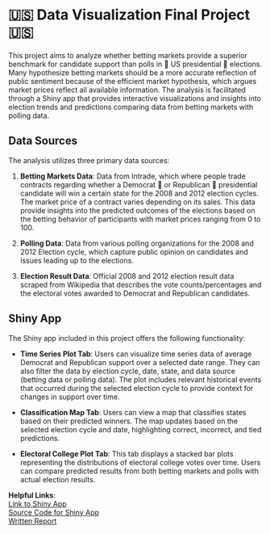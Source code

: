# 🇺🇸 Data Visualization Final Project 🇺🇸

This project aims to analyze whether betting markets provide a superior benchmark for candidate support than polls in 🦅 US presidential 🦅 elections. Many hypothesize betting markets should be a more accurate reflection of public sentiment because of the efficient market hypothesis, which argues market prices reflect all available information. The analysis is facilitated through a Shiny app that provides interactive visualizations and insights into election trends and predictions comparing data from betting markets with polling data.

## Data Sources

The analysis utilizes three primary data sources:

1. **Betting Markets Data**: Data from Intrade, which where people trade contracts regarding whether a Democrat 🫏 or Republican 🐘 presidential candidate will win a certain state for the 2008 and 2012 election cycles. The market price of a contract varies depending on its sales. This data provide insights into the predicted outcomes of the elections based on the betting behavior of participants with market prices ranging from 0 to 100.

2. **Polling Data**: Data from various polling organizations for the 2008 and 2012 Election cycle, which capture public opinion on candidates and issues leading up to the elections.

4. **Election Result Data**: Official 2008 and 2012 election result data scraped from Wikipedia that describes the vote counts/percentages and the electoral votes awarded to Democrat and Republican candidates. 

## Shiny App

The Shiny app included in this project offers the following functionality:

- **Time Series Plot Tab**: Users can visualize time series data of average Democrat and Republican support over a selected date range. They can also filter the data by election cycle, date, state, and data source (betting data or polling data). The plot includes relevant historical events that occurred during the selected election cycle to provide context for changes in support over time.

- **Classification Map Tab**: Users can view a map that classifies states based on their predicted winners. The map updates based on the selected election cycle and date, highlighting correct, incorrect, and tied predictions.

- **Electoral College Plot Tab**: This tab displays a stacked bar plots representing the distributions of electoral college votes over time. Users can compare predicted results from both betting markets and polls with actual election results.

**Helpful Links**:
<br />
[Link to Shiny App](https://bsunshine25.shinyapps.io/ds334_final_project/)
<br />
[Source Code for Shiny App](app.R)
<br />
[Written Report](final_project_report.html)